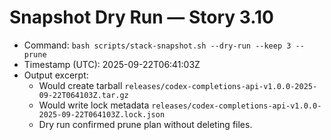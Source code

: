 # Snapshot Dry Run — Story 3.10

- Command: `bash scripts/stack-snapshot.sh --dry-run --keep 3 --prune`
- Timestamp (UTC): 2025-09-22T06:41:03Z
- Output excerpt:
  - Would create tarball `releases/codex-completions-api-v1.0.0-2025-09-22T064103Z.tar.gz`
  - Would write lock metadata `releases/codex-completions-api-v1.0.0-2025-09-22T064103Z.lock.json`
  - Dry run confirmed prune plan without deleting files.
